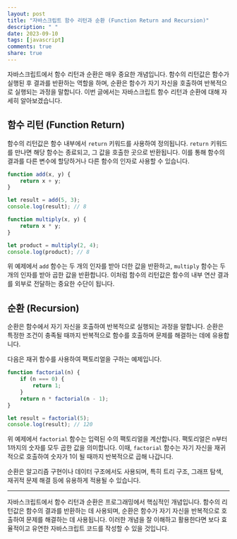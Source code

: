 ```yaml
---
layout: post
title: "자바스크립트 함수 리턴과 순환 (Function Return and Recursion)"
description: " "
date: 2023-09-10
tags: [javascript]
comments: true
share: true
---
```


자바스크립트에서 함수 리턴과 순환은 매우 중요한 개념입니다. 함수의 리턴값은 함수가 실행된 후 결과를 반환하는 역할을 하며, 순환은 함수가 자기 자신을 호출하여 반복적으로 실행되는 과정을 말합니다. 이번 글에서는 자바스크립트 함수 리턴과 순환에 대해 자세히 알아보겠습니다.

## 함수 리턴 (Function Return)

함수의 리턴값은 함수 내부에서 `return` 키워드를 사용하여 정의됩니다. `return` 키워드를 만나면 해당 함수는 종료되고, 그 값을 호출한 곳으로 반환됩니다. 이를 통해 함수의 결과를 다른 변수에 할당하거나 다른 함수의 인자로 사용할 수 있습니다.

```javascript
function add(x, y) {
    return x + y;
}

let result = add(5, 3);
console.log(result); // 8

function multiply(x, y) {
    return x * y;
}

let product = multiply(2, 4);
console.log(product); // 8
```

위 예제에서 `add` 함수는 두 개의 인자를 받아 더한 값을 반환하고, `multiply` 함수는 두 개의 인자를 받아 곱한 값을 반환합니다. 이처럼 함수의 리턴값은 함수의 내부 연산 결과를 외부로 전달하는 중요한 수단이 됩니다.

## 순환 (Recursion)

순환은 함수에서 자기 자신을 호출하여 반복적으로 실행되는 과정을 말합니다. 순환은 특정한 조건이 충족될 때까지 반복적으로 함수를 호출하며 문제를 해결하는 데에 유용합니다.

다음은 재귀 함수를 사용하여 팩토리얼을 구하는 예제입니다.

```javascript
function factorial(n) {
    if (n === 0) {
        return 1;
    }
    return n * factorial(n - 1);
}

let result = factorial(5);
console.log(result); // 120
```

위 예제에서 `factorial` 함수는 입력된 수의 팩토리얼을 계산합니다. 팩토리얼은 n부터 1까지의 숫자를 모두 곱한 값을 의미합니다. 이때, `factorial` 함수는 자기 자신을 재귀적으로 호출하여 숫자가 1이 될 때까지 반복적으로 곱해 나갑니다.

순환은 알고리즘 구현이나 데이터 구조에서도 사용되며, 특히 트리 구조, 그래프 탐색, 재귀적 문제 해결 등에 유용하게 적용될 수 있습니다.

---

자바스크립트에서 함수 리턴과 순환은 프로그래밍에서 핵심적인 개념입니다. 함수의 리턴값은 함수의 결과를 반환하는 데 사용되며, 순환은 함수가 자기 자신을 반복적으로 호출하여 문제를 해결하는 데 사용됩니다. 이러한 개념을 잘 이해하고 활용한다면 보다 효율적이고 유연한 자바스크립트 코드를 작성할 수 있을 것입니다.
